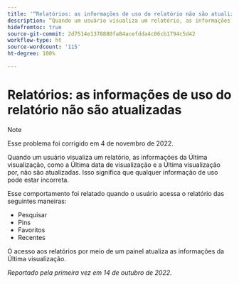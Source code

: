```yaml
---
title: '“Relatórios: as informações de uso do relatório não são atualizadas”'
description: “Quando um usuário visualiza um relatório, as informações da Última visualização, como a Última data de visualização e a Última visualização por, não são atualizadas. Isso significa que qualquer informação de uso pode estar incorreta.”
hidefromtoc: true
source-git-commit: 2d7514e1378880fa84acefdda4c06cb1794c5d42
workflow-type: ht
source-wordcount: '115'
ht-degree: 100%

---
```



# Relatórios: as informações de uso do relatório não são atualizadas

>[!NOTE]
>
>Esse problema foi corrigido em 4 de novembro de 2022.

Quando um usuário visualiza um relatório, as informações da Última visualização, como a Última data de visualização e a Última visualização por, não são atualizadas. Isso significa que qualquer informação de uso pode estar incorreta.

Esse comportamento foi relatado quando o usuário acessa o relatório das seguintes maneiras:

* Pesquisar
* Pins
* Favoritos
* Recentes

O acesso aos relatórios por meio de um painel atualiza as informações da Última visualização.

_Reportado pela primeira vez em 14 de outubro de 2022._

